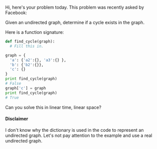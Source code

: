 Hi, here's your problem today. This problem was recently asked by Facebook:

Given an undirected graph, determine if a cycle exists in the graph.

Here is a function signature:

```python
def find_cycle(graph):
  # Fill this in.

graph = {
  'a': {'a2':{}, 'a3':{} },
  'b': {'b2':{}},
  'c': {}
}
print find_cycle(graph)
# False
graph['c'] = graph
print find_cycle(graph)
# True
```
Can you solve this in linear time, linear space?

#### Disclaimer
I don't know why the dictionary is used in the code to represent an undirected graph.
Let's not pay attention to the example and use a real undirected graph.
